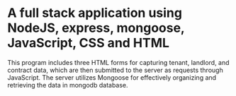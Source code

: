 # A full stack application using NodeJS, express, mongoose, JavaScript, CSS and HTML
This program includes three HTML forms for capturing tenant, landlord, and contract data, which are then submitted to the server as requests through JavaScript.
The server utilizes Mongoose for effectively organizing and retrieving the data in mongodb database.
